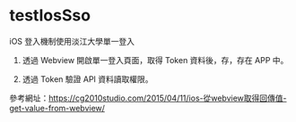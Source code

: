 # testIosSso
iOS 登入機制使用淡江大學單一登入

1. 透過 Webview 開啟單一登入頁面，取得 Token 資料後，存，存在 APP 中。

2. 透過 Token 驗證 API 資料讀取權限。

參考網址：https://cg2010studio.com/2015/04/11/ios-從webview取得回傳值-get-value-from-webview/
